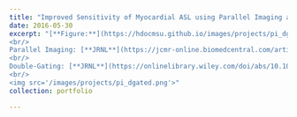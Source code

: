 ```yaml
---
title: "Improved Sensitivity of Myocardial ASL using Parallel Imaging and Double-Gating"
date: 2016-05-30
excerpt: "[**Figure:**](https://hdocmsu.github.io/images/projects/pi_dgated.png) The project aims to (1) improve sensitivity of myocardial arterial spin labeled (ASL) perfusion imaging using parallel imaging and double-gating and (2) to improve robustness to heart rate variation of myocardial ASL perfusion imaging with the use of double-gating. 
<br/>
Parallel Imaging: [**JRNL**](https://jcmr-online.biomedcentral.com/articles/10.1186/1532-429X-16-15) [**PDF**](https://jcmr-online.biomedcentral.com/track/pdf/10.1186/1532-429X-16-15) 
<br/>
Double-Gating: [**JRNL**](https://onlinelibrary.wiley.com/doi/abs/10.1002/mrm.26282) [**PDF**](https://hdocmsu.github.io/files/pubs/do_mrm2017.pdf) 
<br/>
<img src='/images/projects/pi_dgated.png'>"
collection: portfolio

---
```

